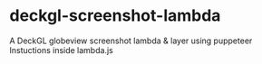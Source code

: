 # deckgl-screenshot-lambda
A DeckGL globeview screenshot lambda &amp; layer using puppeteer
Instuctions inside lambda.js
